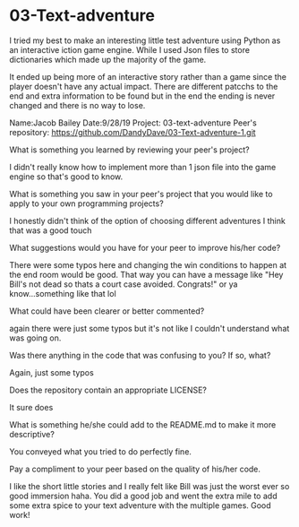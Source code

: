 # 03-Text-adventure

I tried my best to make an interesting little test adventure using Python as an interactive iction game engine.
While I used Json files to store dictionaries which made up the majority of the game.

It ended up being more of an interactive story rather than a game since the player doesn't have any actual impact.
There are different patcchs to the end and extra information to be found but in the end the ending is never changed and there is no way to lose.

Name:Jacob Bailey
Date:9/28/19
Project: 03-text-adventure
Peer's repository: https://github.com/DandyDave/03-Text-adventure-1.git



What is something you learned by reviewing your peer's project?

I didn't really know how to implement more than 1 json file into the game engine so that's good to know.

What is something you saw in your peer's project that you would like to apply to your own programming projects?

I honestly didn't think of the option of choosing different adventures I think that was a good touch

What suggestions would you have for your peer to improve his/her code?

There were some typos here and changing the win conditions to happen at the end room would be good. That way you can have a message like "Hey Bill's not dead so thats a court case avoided. Congrats!" or ya know...something like that lol

What could have been clearer or better commented?

 again there were just some typos but it's not like I couldn't understand what was going on.

Was there anything in the code that was confusing to you? If so, what?

 Again, just some typos

 Does the repository contain an appropriate LICENSE?

 It sure does

What is something he/she could add to the README.md to make it more descriptive?

You conveyed what you tried to do perfectly fine. 

Pay a compliment to your peer based on the quality of his/her code.

I like the short little stories and I really felt like Bill was just the worst ever so good immersion haha. You did a good job and went the extra mile to add some extra spice to your text adventure with the multiple games. Good work!